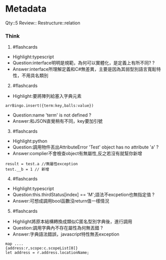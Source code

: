 # Metadata
Qty::5
Review::
Restructure::relation

### Think

1. #flashcards 
- Highlight:typescript
- Question:interface明明是規範，為何可以實體化，是定義上有所不同?
?
- Answer:interface所理解定義和C#無差異，主要是因為其弱型別語言寬鬆特性，不用具名類別

2. #flashcards 
- Highlight:要將陣列給塞入字典元素
```
arrBingo.insert({term:key,balls:value})
```
- Question:name 'term' is not defined
?
- Answer:和JSON直覺稍有不同，key要加引號

3. #flashcards 
- Highlight:python
- Question:調用物件丟出AttributeError 'Test' object has no attribute 'a'
?
- Answer:complier不會檢查object有無屬性,反之若沒有就幫你新增
```
result = test.a //無屬性exception
test.__b = 1 // 新增
```

4. #flashcards 
- Highlight:typescript
- Question:this.thirdStatus[index] == 'M';語法不excpetion也無指定值
?
- Answer:可想成調用bool函數沒return值一樣情況

5. #flashcards 
- Highlight將原本結構轉換成類似C匿名型別字典後，進行調用
- Question:調用字典內不存在屬性為何無丟錯
?
- Answer:字典語法錯誤，javascript特性無丟exception
```
map ....
{address:r,scope:c.scopeList[0]}
let address = r.address.locationName;
```